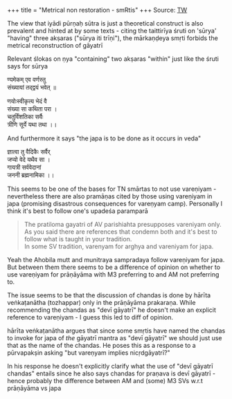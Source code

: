 +++
title = "Metrical non restoration - smRtis"
+++
Source: [TW](https://x.com/antasthaH/status/1947889073529426122)

The view that iyādi pūrṇaḥ sūtra is just a theoretical construct is also prevalent and hinted at by some texts - citing the taittirīya śruti on 'sūrya' "having" three akṣaras ("sūrya iti trīṇi"), the mārkaṇḍeya smṛti forbids the metrical reconstruction of gāyatrī

Relevant ślokas on ṇya "containing" two akṣaras "within" just like the śruti says for sūrya

ण्यमेकम् एव वर्णस्तु  
संख्यायां तद्द्वयं भवेत् ॥

णयोःस्वीकृत्य भेदं वै  
संख्या सा कथिता परा ।  
चतुर्विंशतिका सर्वैः  
त्रीणि सूर्ये यथा तथा ।।

And furthermore it says "the japa is to be done as it occurs in veda"

ज्ञात्वा तु वैदिकैः सर्वैर्  
जप्यो वेदे यथैव सा ।   
गायत्री सर्ववेदानां  
जननी ब्रह्मनामिका ।।

This seems to be one of the bases for TN smārtas to not use vareṇiyam - nevertheless there are also pramāṇas cited by those using vareṇiyam in japa (promising disastrous consequences for vareṇyam camp). Personally I think it's best to follow one's upadeśa paramparā

> The pratiloma gayatri of AV parishiahta presupposes vareniyam only. As you said there are references that condemn both and it's best to follow what is taught in your tradition.  
> In some SV tradition, varenyam for arghya and vareniyam for japa.

Yeah the Ahobila mutt and munitraya sampradaya follow vareṇiyam for japa. But between them there seems to be a difference of opinion on whether to use vareṇiyam for prāṇāyāma with M3 preferring to and AM not preferring to.

The issue seems to be that the discussion of chandas is done by hārīta veṅkaṭanātha (tozhappar) only in the prāṇāyāma prakaraṇa. While recommending the chandas as "devī gāyatrī" he doesn't make an explicit reference to vareṇiyam - I guess this led to diff of opinion.

hārīta veṅkaṭanātha argues that since some smṛtis have named the chandas to invoke for japa of *the* gāyatrī mantra as "devī gāyatrī" we should just use that as the name of the chandas. He poses this as a response to a pūrvapakṣin asking "but vareṇyam implies nicṛdgāyatrī?"

In his response he doesn't explicitly clarify what the use of "devī gāyatrī chandas" entails since he also says chandas for praṇava is devī gāyatrī - hence probably the difference between AM and (some) M3 SVs w.r.t prāṇāyāma vs japa


